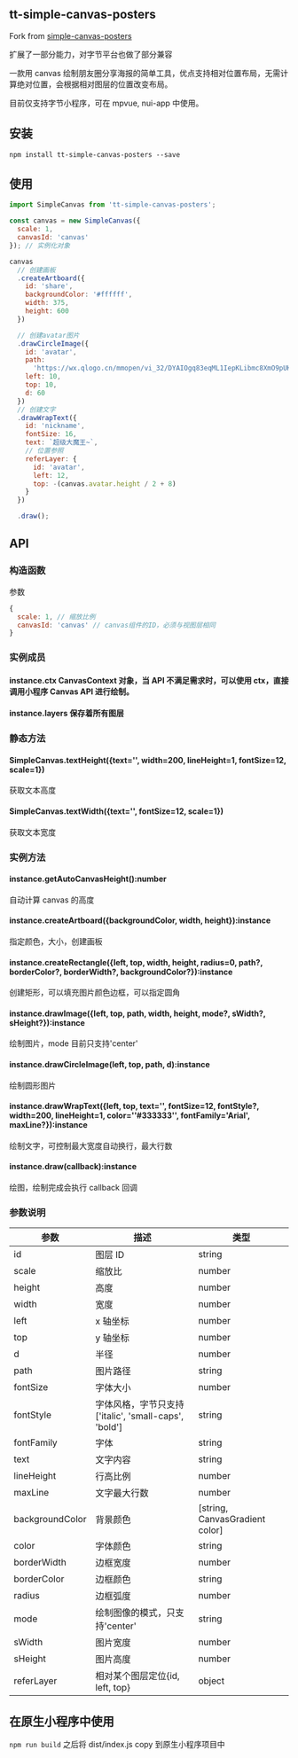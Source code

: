 ## tt-simple-canvas-posters

Fork from [simple-canvas-posters](https://github.com/liuxian1990/simple-canvas-posters)

扩展了一部分能力，对字节平台也做了部分兼容

一款用 canvas 绘制朋友圈分享海报的简单工具，优点支持相对位置布局，无需计算绝对位置，会根据相对图层的位置改变布局。

目前仅支持字节小程序，可在 mpvue, nui-app 中使用。

## 安装

```
npm install tt-simple-canvas-posters --save
```

## 使用

```javascript
import SimpleCanvas from 'tt-simple-canvas-posters';

const canvas = new SimpleCanvas({
  scale: 1,
  canvasId: 'canvas'
}); // 实例化对象

canvas
  // 创建画板
  .createArtboard({
    id: 'share',
    backgroundColor: '#ffffff',
    width: 375,
    height: 600
  })

  // 创建avatar图片
  .drawCircleImage({
    id: 'avatar',
    path:
      'https://wx.qlogo.cn/mmopen/vi_32/DYAIOgq83eqML1IepKLibmc8XmO9pUKRh41ghjMZ8Kl3aQgmxwibC9PTRngUicicthczHGO6icyWgCYKPztcKa1NsOA/132',
    left: 10,
    top: 10,
    d: 60
  })
  // 创建文字
  .drawWrapText({
    id: 'nickname',
    fontSize: 16,
    text: `超级大魔王~`,
    // 位置参照
    referLayer: {
      id: 'avatar',
      left: 12,
      top: -(canvas.avatar.height / 2 + 8)
    }
  })

  .draw();
```

## API

### 构造函数

参数

```javascript
{
  scale: 1, // 缩放比例
  canvasId: 'canvas' // canvas组件的ID，必须与视图层相同
}
```

### 实例成员

#### instance.ctx CanvasContext 对象，当 API 不满足需求时，可以使用 ctx，直接调用小程序 Canvas API 进行绘制。

#### instance.layers 保存着所有图层

### 静态方法

#### SimpleCanvas.textHeight({text='', width=200, lineHeight=1, fontSize=12, scale=1})

获取文本高度

#### SimpleCanvas.textWidth({text='', fontSize=12, scale=1})

获取文本宽度

### 实例方法

#### instance.getAutoCanvasHeight():number

自动计算 canvas 的高度

#### instance.createArtboard({backgroundColor, width, height}):instance

指定颜色，大小，创建画板

#### instance.createRectangle({left, top, width, height, radius=0, path?, borderColor?, borderWidth?, backgroundColor?}):instance

创建矩形，可以填充图片颜色边框，可以指定圆角

#### instance.drawImage({left, top, path, width, height, mode?, sWidth?, sHeight?}):instance

绘制图片，mode 目前只支持'center'

#### instance.drawCircleImage(left, top, path, d):instance

绘制圆形图片

#### instance.drawWrapText({left, top, text='', fontSize=12, fontStyle?, width=200, lineHeight=1, color=''#333333'', fontFamily='Arial', maxLine?}):instance

绘制文字，可控制最大宽度自动换行，最大行数

#### instance.draw(callback):instance

绘图，绘制完成会执行 callback 回调

### 参数说明

| 参数            | 描述                                                 | 类型                           |
| --------------- | ---------------------------------------------------- | ------------------------------ |
| id              | 图层 ID                                              | string                         |
| scale           | 缩放比                                               | number                         |
| height          | 高度                                                 | number                         |
| width           | 宽度                                                 | number                         |
| left            | x 轴坐标                                             | number                         |
| top             | y 轴坐标                                             | number                         |
| d               | 半径                                                 | number                         |
| path            | 图片路径                                             | string                         |
| fontSize        | 字体大小                                             | number                         |
| fontStyle       | 字体风格，字节只支持['italic', 'small-caps', 'bold'] | string                         |
| fontFamily      | 字体                                                 | string                         |
| text            | 文字内容                                             | string                         |
| lineHeight      | 行高比例                                             | number                         |
| maxLine         | 文字最大行数                                         | number                         |
| backgroundColor | 背景颜色                                             | [string, CanvasGradient color] |
| color           | 字体颜色                                             | string                         |
| borderWidth     | 边框宽度                                             | number                         |
| borderColor     | 边框颜色                                             | string                         |
| radius          | 边框弧度                                             | number                         |
| mode            | 绘制图像的模式，只支持'center'                       | string                         |
| sWidth          | 图片宽度                                             | number                         |
| sHeight         | 图片高度                                             | number                         |
| referLayer      | 相对某个图层定位{id, left, top}                      | object                         |

## 在原生小程序中使用

`npm run build` 之后将 dist/index.js copy 到原生小程序项目中
